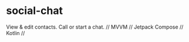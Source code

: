 # social-chat
View &amp; edit contacts. Call or start a chat. // MVVM // Jetpack Compose // Kotlin //
